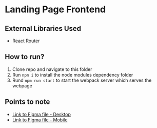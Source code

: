 # Landing Page Frontend
## External Libraries Used
- React Router


## How to run?
1. Clone repo and navigate to this folder
2. Run `npm i` to install the node modules dependency folder
3. Rund `npm run start` to start the webpack server which serves the webpage


## Points to note
- [Link to Figma file - Desktop](https://www.figma.com/proto/IfklvT1uvkLcysKxB4nJ7P/MISUI-One-pager-site?page-id=177%3A1051&node-id=265%3A1111&viewport=622%2C1001%2C0.35&scaling=scale-down&starting-point-node-id=265%3A1111)
- [Link to Figma file - Mobile](https://www.figma.com/proto/IfklvT1uvkLcysKxB4nJ7P/MISUI-One-pager-site?page-id=0%3A1&node-id=265%3A913&viewport=-7771%2C-5815%2C0.33&scaling=scale-down&starting-point-node-id=265%3A913)
